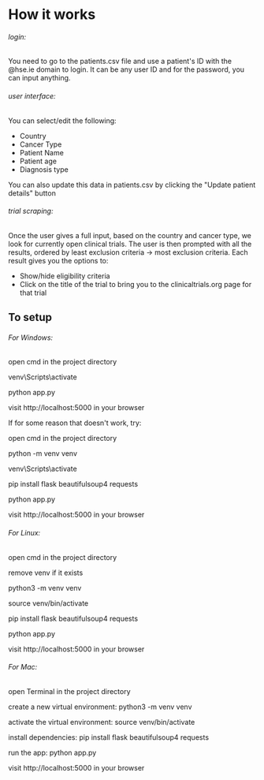 # How it works
###### login:
You need to go to the patients.csv file and use a patient's ID with the @hse.ie domain to login.
It can be any user ID and for the password, you can input anything.

###### user interface:
You can select/edit the following:
* Country
* Cancer Type
* Patient Name
* Patient age
* Diagnosis type

You can also update this data in patients.csv by clicking the "Update patient details" button

###### trial scraping:
Once the user gives a full input, based on the country and cancer type, we look for currently open clinical trials. The user is then prompted with all the results, ordered by least exclusion criteria -> most exclusion criteria.
Each result gives you the options to:
* Show/hide eligibility criteria
* Click on the title of the trial to bring you to the clinicaltrials.org page for that trial
## To setup
###### For Windows:
open cmd in the project directory

venv\\Scripts\\activate

python app.py

visit  http://localhost:5000 in your browser

If for some reason that doesn't work, try:

open cmd in the project directory

python -m venv venv

venv\\Scripts\\activate

pip install flask beautifulsoup4 requests

python app.py

visit  http://localhost:5000 in your browser

###### For Linux:
open cmd in the project directory

remove venv if it exists

python3 -m venv venv

source venv/bin/activate

pip install flask beautifulsoup4 requests

python app.py

visit  http://localhost:5000 in your browser

###### For Mac:
open Terminal in the project directory

create a new virtual environment:
python3 -m venv venv

activate the virtual environment:
source venv/bin/activate

install dependencies:
pip install flask beautifulsoup4 requests

run the app:
python app.py

visit  http://localhost:5000 in your browser
